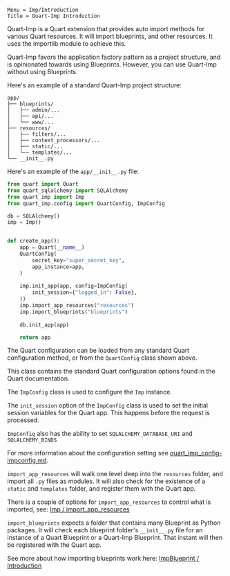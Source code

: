 ```
Menu = Imp/Introduction
Title = Quart-Imp Introduction
```

Quart-Imp is a Quart extension that provides auto import methods for various Quart resources. It will import 
blueprints, and other resources. It uses the importlib module to achieve this.

Quart-Imp favors the application factory pattern as a project structure, and is opinionated towards using 
Blueprints. However, you can use Quart-Imp without using Blueprints.

Here's an example of a standard Quart-Imp project structure:

```text
app/
├── blueprints/
│   ├── admin/...
│   ├── api/...
│   └── www/...
├── resources/
│   ├── filters/...
│   ├── context_processors/...
│   ├── static/...
│   └── templates/...
└── __init__.py
```

Here's an example of the `app/__init__.py` file:

```python
from quart import Quart
from quart_sqlalchemy import SQLAlchemy
from quart_imp import Imp
from quart_imp.config import QuartConfig, ImpConfig

db = SQLAlchemy()
imp = Imp()


def create_app():
    app = Quart(__name__)
    QuartConfig(
        secret_key="super_secret_key",
        app_instance=app,
    )
    
    imp.init_app(app, config=ImpConfig(
        init_session={"logged_in": False},
    ))
    imp.import_app_resources("resources")
    imp.import_blueprints("blueprints")
    
    db.init_app(app)

    return app
```

The Quart configuration can be loaded from any standard Quart configuration method, or from the `QuartConfig` class
shown above.

This class contains the standard Quart configuration options found in the Quart documentation.

The `ImpConfig` class is used to configure the `Imp` instance.

The `init_session` option of the `ImpConfig` class is used to set the initial session variables for the Quart app. 
This happens before the request is processed.

`ImpConfig` also has the ability to set `SQLALCHEMY_DATABASE_URI` and `SQLALCHEMY_BINDS`

For more information about the configuration setting see 
[quart_imp_config-impconfig.md](quart_imp_config-impconfig.html).

`import_app_resources` will walk one level deep into the `resources` folder, and import 
all `.py` files as modules. 
It will also check for the existence of a `static` and `templates` folder, and register them with the Quart app.

There is a couple of options for `import_app_resources` to control what
is imported, see: [Imp / import_app_resources](imp-import_app_resources.html)

`import_blueprints` expects a folder that contains many Blueprint as Python packages.
It will check each blueprint folder's `__init__.py` file for an instance of a Quart Blueprint or a
Quart-Imp Blueprint. That instant will then be registered with the Quart app.

See more about how importing blueprints work here: [ImpBlueprint / Introduction](impblueprint-introduction.html)
